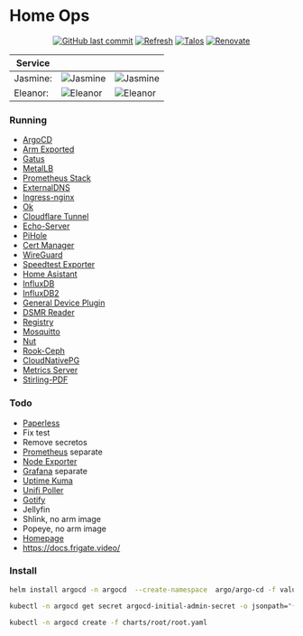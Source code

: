 # Home Ops

<div align="center">
  
[![GitHub last commit](https://img.shields.io/github/last-commit/bhuism/home-ops)](https://github.com/bhuism/home-ops/commits/main "Commit History")
[![Refresh](https://github.com/bhuism/home-ops/actions/workflows/refresh.yaml/badge.svg)](https://github.com/bhuism/home-ops/actions/workflows/refresh.yaml)
[![Talos](https://img.shields.io/badge/OS-Talos-success)](https://talos.dev "Talos OS")
[![Renovate](https://img.shields.io/badge/renovate-enabled-brightgreen.svg)](https://renovatebot.com)
</div>

| Service  |                                                                                       |                                                                              |
| -------- | ------------------------------------------------------------------------------------- | ---------------------------------------------------------------------------- |
| Jasmine: | ![Jasmine](https://shields.io/uptimerobot/status/m794488019-0bd05c1abe3b5c8b6b95d190) | ![Jasmine](https://gatus.impl.nl/api/v1/endpoints/_jasmine/health/badge.svg) |
| Eleanor: | ![Eleanor](https://shields.io/uptimerobot/status/m794488049-f2b30350c7ad3e2ff4bc3c94) | ![Eleanor](https://gatus.impl.nl/api/v1/endpoints/_eleanor/health/badge.svg) |

### Running

- [ArgoCD](https://argo-cd.readthedocs.io/)
- [Arm Exported](https://github.com/carlosedp/docker-arm_exporter)
- [Gatus](https://gatus.io/)
- [MetalLB](https://metallb.universe.tf/)
- [Prometheus Stack](https://github.com/prometheus-community/helm-charts/tree/main/charts/kube-prometheus-stack)
- [ExternalDNS](https://github.com/kubernetes-sigs/external-dns)
- [Ingress-nginx](https://github.com/kubernetes/ingress-nginx)
- [Ok](https://github.com/bhuism/ok)
- [Cloudflare Tunnel](https://github.com/cloudflare/helm-charts/tree/main/charts/cloudflare-tunnel)
- [Echo-Server](https://ealenn.github.io/Echo-Server/)
- [PiHole](https://pi-hole.net/)
- [Cert Manager](https://cert-manager.io/)
- [WireGuard](https://www.wireguard.com/)
- [Speedtest Exporter](https://github.com/MiguelNdeCarvalho/speedtest-exporter)
- [Home Asistant](https://www.home-assistant.io/)
- [InfluxDB](https://www.influxdata.com/)
- [InfluxDB2](https://www.influxdata.com/)
- [General Device Plugin](https://github.com/squat/generic-device-plugin/)
- [DSMR Reader](https://dsmr-reader.readthedocs.io/)
- [Registry](https://docs.docker.com/registry/)
- [Mosquitto](https://mosquitto.org/)
- [Nut](https://networkupstools.org/)
- [Rook-Ceph](https://rook.io/docs/rook/latest-release/Helm-Charts/helm-charts/)
- [CloudNativePG](https://cloudnative-pg.io/)
- [Metrics Server](https://artifacthub.io/packages/helm/metrics-server/metrics-server)
- [Stirling-PDF](https://github.com/Stirling-Tools/Stirling-PDF)

### Todo

- [Paperless](https://github.com/paperless-ngx/paperless-ngx)
- Fix test
- Remove secretos
- [Prometheus](https://prometheus.io/) separate
- [Node Exporter](https://github.com/prometheus/node_exporter)
- [Grafana](https://grafana.com/) separate
- [Uptime Kuma](https://github.com/louislam/uptime-kuma)
- [Unifi Poller](https://unpoller.com/)
- [Gotify](https://github.com/gotify/server)
- Jellyfin
- Shlink, no arm image
- Popeye, no arm image
- [Homepage](https://gethomepage.dev/)
- https://docs.frigate.video/

### Install

```bash
helm install argocd -n argocd  --create-namespace  argo/argo-cd -f values.yaml 
```

```bash
kubectl -n argocd get secret argocd-initial-admin-secret -o jsonpath="{.data.password}" | base64 -d
```
```bash
kubectl -n argocd create -f charts/root/root.yaml 
```